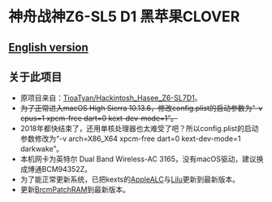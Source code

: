 # 神舟战神Z6-SL5 D1 黑苹果CLOVER

## [English version](https://github.com/Measureless/Hackintosh_Hasee_Z6-SL5D1/blob/master/README.md)

## 关于此项目
- 原项目来自：[TioaTyan/Hackintosh_Hasee_Z6-SL7D1](https://github.com/TioaTyan/Hackintosh_Hasee_Z6-SL7D1)。
- <del>为了正常进入macOS High Sierra 10.13.6，修改config.plist的启动参数为“-v cpus=1 xpcm-free dart=0 kext-dev-mode=1”。<del>
- 2018年都快结束了，还用单核处理器也太难受了吧？所以config.plist的启动参数修改为“-v arch=X86_X64 xpcm-free dart=0 kext-dev-mode=1 darkwake”。
- 本机网卡为英特尔 Dual Band Wireless-AC 3165，没有macOS驱动，建议换成博通BCM94352Z。
- 为了能正常更新系统，已把kexts的[AppleALC](https://github.com/acidanthera/AppleALC/releases)与[Lilu](https://github.com/acidanthera/Lilu/releases)更新到最新版本。
- 更新[BrcmPatchRAM](https://bitbucket.org/RehabMan/os-x-brcmpatchram/downloads/)到最新版本。